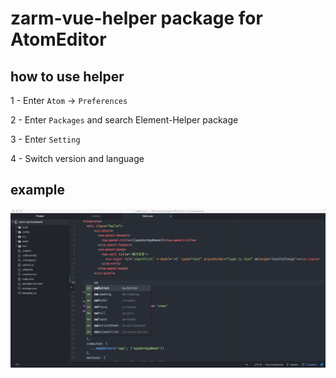 # zarm-vue-helper package for AtomEditor

## how to use helper

1 - Enter `Atom` -> `Preferences`

2 - Enter `Packages` and search Element-Helper package

3 - Enter `Setting`

4 - Switch version and language


## example

![](/images/WX20170918-171028.png)

